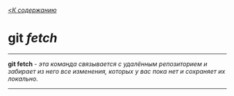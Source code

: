 [<*К содержанию*](./readme.md)

# git _fetch_

---
 **git fetch** - *эта команда связывается с удалённым репозиторием и забирает из него все изменения, которых у вас пока нет и сохраняет их локально.*

 ---
